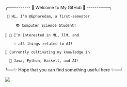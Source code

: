 
╭───------- 🌟 Welcome to My GitHub 🌟 -------───╮

     👋 Hi, I’m @Epharedam, a first-semester  

         📚 Computer Science Student!        

    🌟 👀 I’m interested in ML, llM, and      

        💡 all things related to AI!          

    🌱 Currently cultivating my knowledge in  

      🌟 Java, Python, Haskell, and AI!       

╰──✨ Hope that you can find something useful here ✨──╯

[![](https://visitcount.itsvg.in/api?id=Epharedam&label=Profile%20Views&color=0&icon=9&pretty=true)](https://visitcount.itsvg.in)
